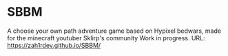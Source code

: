 # SBBM
A choose your own path adventure game based on Hypixel bedwars,
made for the minecraft youtuber Sklirp's community
Work in progress.
URL: https://zah1rdev.github.io/SBBM/
